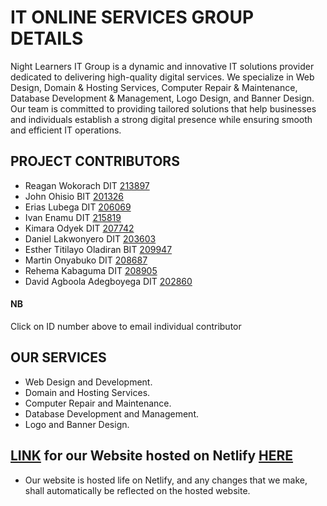 # IT ONLINE SERVICES GROUP DETAILS
Night Learners IT Group is a dynamic and innovative IT solutions provider dedicated to delivering high-quality digital services. We specialize in Web Design, Domain & Hosting Services, Computer Repair & Maintenance, Database Development & Management, Logo Design, and Banner Design. Our team is committed to providing tailored solutions that help businesses and individuals establish a strong digital presence while ensuring smooth and efficient IT operations.

## PROJECT CONTRIBUTORS
- Reagan Wokorach DIT [213897](wr213897@students.cavendish.ac.ug)
- John Ohisio BIT [201326](oj201326@students.cavendish.ac.ug)
- Erias Lubega DIT [206069](ll206069@students.cavendish.ac.ug)
- Ivan Enamu DIT [215819](ei215819@students.cavendish.ac.ug)
- Kimara Odyek DIT [207742](ok207742@students.cavendish.ac.ug)
- Daniel Lakwonyero DIT [203603](ld203603@students.cavendish.ac.ug)
- Esther Titilayo Oladiran BIT [209947](ot209947@students.cavendish.ac.ug)
- Martin Onyabuko DIT [208687](om208687@students.cavendish.ac.ug)
- Rehema Kabaguma DIT [208905](kr208905@students.cavendish.ac.ug)
- David Agboola Adegboyega DIT [202860](aa202860@students.cavendish.ac.ug)
#### NB
Click on ID number above to email individual contributor

## OUR SERVICES
- Web Design and Development.
- Domain and Hosting Services.
- Computer Repair and Maintenance.
- Database Development and Management.
- Logo and Banner Design.

## [LINK](https://itonlineservices.netlify.app/) for our Website hosted on Netlify [HERE](https://itonlineservices.netlify.app/)
- Our website is hosted life on Netlify, and any changes that we make, shall automatically be reflected on the hosted website.
